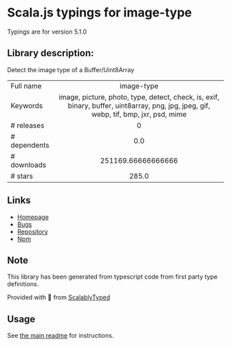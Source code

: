
# Scala.js typings for image-type

Typings are for version 5.1.0

## Library description:
Detect the image type of a Buffer/Uint8Array

|                    |                 |
| ------------------ | :-------------: |
| Full name          | image-type |
| Keywords           | image, picture, photo, type, detect, check, is, exif, binary, buffer, uint8array, png, jpg, jpeg, gif, webp, tif, bmp, jxr, psd, mime |
| # releases         | 0 |
| # dependents       | 0.0 |
| # downloads        | 251169.66666666666 |
| # stars            | 285.0 |

## Links
- [Homepage](https://github.com/sindresorhus/image-type#readme)
- [Bugs](https://github.com/sindresorhus/image-type/issues)
- [Repository](https://github.com/sindresorhus/image-type)
- [Npm](https://www.npmjs.com/package/image-type)
    


## Note
This library has been generated from typescript code from first party type definitions.

Provided with :purple_heart: from [ScalablyTyped](https://github.com/oyvindberg/ScalablyTyped)

## Usage
See [the main readme](../../readme.md) for instructions.


